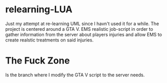# relearning-LUA
Just my attempt at re-learning UML since I havn't used it for a while. The project is centered around a GTA V. EMS realistic job-script in order to gather information from the server about players injuries and allow EMS to create realstic treatments on said injuries.


# The Fuck Zone
Is the branch where I modify the GTA V script to the server needs.
